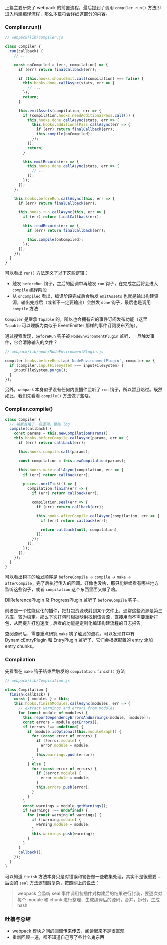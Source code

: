 上篇主要研究了 webpack 的前置流程，最后提到了调用 `compiler.run()` 方法即进入构建编译流程，那么本篇将会详细这部分的内容。

### Compiler.run()

```javascript
// webpack/lib/compiler.js

class Compiler {
  run(callback) {
    // ...

    const onCompiled = (err, compilation) => {
      if (err) return finalCallback(err);

      if (this.hooks.shouldEmit.call(compilation) === false) {
        this.hooks.done.callAsync(stats, err => {
          // ...
        });
        return;
      }

      this.emitAssets(compilation, err => {
        if (compilation.hooks.needAdditionalPass.call()) {
          this.hooks.done.callAsync(stats, err => {
            this.hooks.additionalPass.callAsync(err => {
              if (err) return finalCallback(err);
              this.compile(onCompiled);
            });
          });
          return;
        }

        this.emitRecords(err => {
          this.hooks.done.callAsync(stats, err => {
            // ...
          });
        });
      });
    };

    this.hooks.beforeRun.callAsync(this, err => {
      if (err) return finalCallback(err);

      this.hooks.run.callAsync(this, err => {
        if (err) return finalCallback(err);

        this.readRecords(err => {
          if (err) return finalCallback(err);

          this.compile(onCompiled);
        });
      });
    });
  }
}
```

可以看出 `run()` 方法定义了以下这些逻辑：

- 触发 `beforeRun` 钩子，之后的回调中再触发 `run` 钩子，在完成之后将会进入 `compile` 编译阶段
- 从 `onCompiled` 看出，编译阶段完成后会触发 `emitAssets` 也就是输出构建资源，输出完成后（或者不一定要输出）会触发 `done` 钩子，最后也是调用 `compile` 方法

`Compiler` 是继承 `Tapable` 的，所以也会拥有它的事件订阅发布功能（这里 `Tapable` 可以理解为类似于 EventEmitter 那样的事件订阅发布系统）。

通过搜索发现，`beforeRun` 钩子被 `NodeEnvironmentPlugin` 监听，一旦触发事件，它会清除输入的文件？

```javascript
// webpack/lib/node/NodeEnvironmentPlugin.js

compiler.hooks.beforeRun.tap('NodeEnvironmentPlugin', compiler => {
  if (compiler.inputFileSystem === inputFileSystem) {
    inputFileSystem.purge();
  }
});
```

另外，`webpack` 本身似乎没有任何内置插件监听了 `run` 钩子，所以暂且略过。既然如此，我们先看看 `compile()` 方法做了些啥。

### Compiler.compile()

```javascript
class Compiler {
  // 被我省略了一些逻辑，譬如 log
  compile(callback) {
    const params = this.newCompilationParams();
    this.hooks.beforeCompile.callAsync(params, err => {
      if (err) return callback(err);

      this.hooks.compile.call(params);

      const compilation = this.newCompilation(params);

      this.hooks.make.callAsync(compilation, err => {
        if (err) return callback(err);

        process.nextTick(() => {
          compilation.finish(err => {
            if (err) return callback(err);

            compilation.seal(err => {
              if (err) return callback(err);

              this.hooks.afterCompile.callAsync(compilation, err => {
                if (err) return callback(err);

                return callback(null, compilation);
              });
            });
          });
        });
      });
    });
  }
}
```

可以看出钩子的触发顺序是 `beforeCompile` -> `compile` -> `make` -> `afterCompile`，完了后执行传入的回调。好像也没啥，那只能继续看有哪些地方监听这些钩子，或者 `compilation` 这个东西里面又做了啥。

DllReferencePlugin 及 ProgressPlugin 监听了 `beforeCompile` 钩子。

前者是一个性能优化的插件，把打包资源映射到某个文件上，通常这些资源是第三方库，较为稳定。那么下次打包时根据映射找到该资源，直接用而不需要重新打包，从而提升打包速度；后者的功能是定制化编译构建流程的日志报告。

查阅源码后，需要重点研究 `make` 钩子触发的流程。可以发现其中有 DynamicEntryPlugin 和 EntryPlugin 监听了，它们会根据配置的 entry 添加 entry chunks。

### Compilation

先看看在 `make` 钩子结束后触发的 `compilation.finish()` 方法

```javascript
// webpack/lib/Compilation.js

class Compilation {
  finish(callback) {
    const { modules } = this;
    this.hooks.finishModules.callAsync(modules, err => {
      // extract warnings and errors from modules
      for (const module of modules) {
        this.reportDependencyErrorsAndWarnings(module, [module]);
        const errors = module.getErrors();
        if (errors !== undefined) {
          if (module.isOptional(this.moduleGraph)) {
            for (const error of errors) {
              if (!error.module) {
                error.module = module;
              }
              this.warnings.push(error);
            }
          } else {
            for (const error of errors) {
              if (!error.module) {
                error.module = module;
              }
              this.errors.push(error);
            }
          }
        }
        const warnings = module.getWarnings();
        if (warnings !== undefined) {
          for (const warning of warnings) {
            if (!warning.module) {
              warning.module = module;
            }
            this.warnings.push(warning);
          }
        }
      }
      callback();
    });
  }
}
```

可以知道 `finish` 方法本身只是对错误和警告做一些收集处理，其实不是很重要 ... 后面的 `seal` 方法逻辑贼复杂，按照网上的说法：

> webpack 会监听 seal 事件调用各插件对构建后的结果进行封装，要逐次对每个 module 和 chunk 进行整理，生成编译后的源码，合并，拆分，生成 hash

### 吐槽与总结

- webpack 模块之间的回调传来传去，阅读起来不是很直观
- 重新回顾一遍，都不知道自己写了些什么鬼东西

